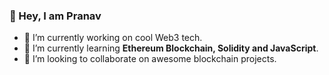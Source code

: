 ### 👋 Hey, I am Pranav

<!--
**ducksblock/ducksblock** is a ✨ _special_ ✨ repository because its `README.md` (this file) appears on your GitHub profile.

Here are some ideas to get you started:

- 👯 I’m looking to collaborate on ...
- 🤔 I’m looking for help with ...
- 💬 Ask me about ...
- 📫 How to reach me: ...
- 😄 Pronouns: ...
- ⚡ Fun fact: ...
-->

- 🔭 I’m currently working on cool Web3 tech.
- 🌱 I’m currently learning **Ethereum Blockchain, Solidity and JavaScript**.
- 👯 I’m looking to collaborate on awesome blockchain projects.
